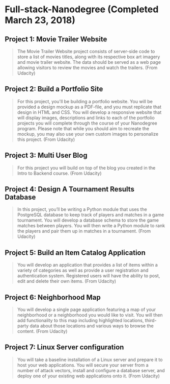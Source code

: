 # Full-stack-Nanodegree (Completed March 23, 2018)

## Project 1: Movie Trailer Website
>The Movie Trailer Website project consists of server-side code to store a list of movies titles, along with its respective box art imagery and movie trailer website. The data should be served as a web page allowing visitors to review the movies and watch the trailers. (From Udacity)

## Project 2: Build a Portfolio Site
>For this project, you'll be building a portfolio website. You will be provided a design mockup as a PDF-file, and you must replicate that design in HTML and CSS. You will develop a responsive website that will display images, descriptions and links to each of the portfolio projects you will complete through the course of your Nanodegree program. Please note that while you should aim to recreate the mockup, you may also use your own custom images to personalize this project. (From Udacity)

## Project 3: Multi User Blog
>For this project you will build on top of the blog you created in the Intro to Backend course. (From Udacity)

## Project 4: Design A Tournament Results Database
>In this project, you’ll be writing a Python module that uses the PostgreSQL database to keep track of players and matches in a game tournament.
>You will develop a database schema to store the game matches between players. You will then write a Python module to rank the players and pair them up in matches in a tournament. (From Udacity)

## Project 5: Build an Item Catalog Application
>You will develop an application that provides a list of items within a variety of categories as well as provide a user registration and authentication system. Registered users will have the ability to post, edit and delete their own items. (From Udacity)

## Project 6: Neighborhood Map
>You will develop a single page application featuring a map of your neighborhood or a neighborhood you would like to visit. You will then add functionality to this map including highlighted locations, third-party data about those locations and various ways to browse the content. (From Udacity)

## Project 7: Linux Server configuration
>You will take a baseline installation of a Linux server and prepare it to host your web applications. You will secure your server from a number of attack vectors, install and configure a database server, and deploy one of your existing web applications onto it. (From Udacity)

